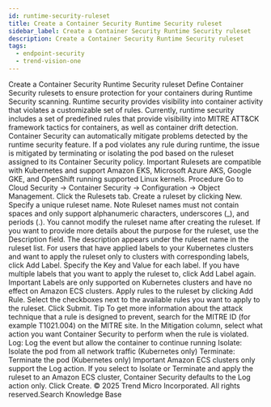 ```yaml
---
id: runtime-security-ruleset
title: Create a Container Security Runtime Security ruleset
sidebar_label: Create a Container Security Runtime Security ruleset
description: Create a Container Security Runtime Security ruleset
tags:
  - endpoint-security
  - trend-vision-one
---
```


 Create a Container Security Runtime Security ruleset Define Container Security rulesets to ensure protection for your containers during Runtime Security scanning. Runtime security provides visibility into container activity that violates a customizable set of rules. Currently, runtime security includes a set of predefined rules that provide visibility into MITRE ATT&CK framework tactics for containers, as well as container drift detection. Container Security can automatically mitigate problems detected by the runtime security feature. If a pod violates any rule during runtime, the issue is mitigated by terminating or isolating the pod based on the ruleset assigned to its Container Security policy. Important Rulesets are compatible with Kubernetes and support Amazon EKS, Microsoft Azure AKS, Google GKE, and OpenShift running supported Linux kernels. Procedure Go to Cloud Security → Container Security → Configuration → Object Management. Click the Rulesets tab. Create a ruleset by clicking New. Specify a unique ruleset name. Note Ruleset names must not contain spaces and only support alphanumeric characters, underscores (_), and periods (.). You cannot modify the ruleset name after creating the ruleset. If you want to provide more details about the purpose for the ruleset, use the Description field. The description appears under the ruleset name in the ruleset list. For users that have applied labels to your Kubernetes clusters and want to apply the ruleset only to clusters with corresponding labels, click Add Label. Specify the Key and Value for each label. If you have multiple labels that you want to apply the ruleset to, click Add Label again. Important Labels are only supported on Kubernetes clusters and have no effect on Amazon ECS clusters. Apply rules to the ruleset by clicking Add Rule. Select the checkboxes next to the available rules you want to apply to the ruleset. Click Submit. Tip To get more information about the attack technique that a rule is designed to prevent, search for the MITRE ID (for example T1021.004) on the MITRE site. In the Mitigation column, select what action you want Container Security to perform when the rule is violated. Log: Log the event but allow the container to continue running Isolate: Isolate the pod from all network traffic (Kubernetes only) Terminate: Terminate the pod (Kubernetes only) Important Amazon ECS clusters only support the Log action. If you select to Isolate or Terminate and apply the ruleset to an Amazon ECS cluster, Container Security defaults to the Log action only. Click Create. © 2025 Trend Micro Incorporated. All rights reserved.Search Knowledge Base